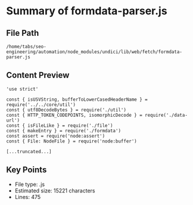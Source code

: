 # Summary of formdata-parser.js
  
## File Path
`/home/tabs/seo-engineering/automation/node_modules/undici/lib/web/fetch/formdata-parser.js`

## Content Preview
```
'use strict'

const { isUSVString, bufferToLowerCasedHeaderName } = require('../../core/util')
const { utf8DecodeBytes } = require('./util')
const { HTTP_TOKEN_CODEPOINTS, isomorphicDecode } = require('./data-url')
const { isFileLike } = require('./file')
const { makeEntry } = require('./formdata')
const assert = require('node:assert')
const { File: NodeFile } = require('node:buffer')

[...truncated...]
```

## Key Points
- File type: .js
- Estimated size: 15221 characters
- Lines: 475
